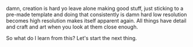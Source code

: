 damn, creation is hard yo
leave alone making good stuff, 
just sticking to a pre-made template and doing that consistently is damn hard
low resolution becomes high resolution makes itself apparent again. All things have detail and craft and art when you look at them close enough.

So what do I learn from this?
Let's start the next thing. 




